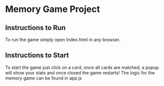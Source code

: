 # Memory Game Project

## Instructions to Run

To run the game simply open Index.html in any browser.


## Instructions to Start

To start the game just click on a card, 
once all cards are matched, a popup will show your stats and once closed the game restarts!
The logic for the memory game can be found in app.js
